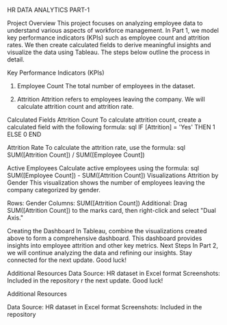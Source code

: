 HR DATA ANALYTICS PART-1

Project Overview
This project focuses on analyzing employee data to understand various aspects of workforce management. In Part 1, we model key performance indicators (KPIs) such as employee count and attrition rates. We then create calculated fields to derive meaningful insights and visualize the data using Tableau. The steps below outline the process in detail.

Key Performance Indicators (KPIs)
1. Employee Count
The total number of employees in the dataset.

2. Attrition
Attrition refers to employees leaving the company. We will calculate attrition count and attrition rate.

Calculated Fields
Attrition Count
To calculate attrition count, create a calculated field with the following formula:
sql
IF [Attrition] = 'Yes' THEN 1 ELSE 0 END


Attrition Rate
To calculate the attrition rate, use the formula:
sql
SUM([Attrition Count]) / SUM([Employee Count])


Active Employees
Calculate active employees using the formula:
sql
SUM([Employee Count]) - SUM([Attrition Count])
Visualizations
Attrition by Gender
This visualization shows the number of employees leaving the company categorized by gender.

Rows: Gender
Columns: SUM([Attrition Count])
Additional: Drag SUM([Attrition Count]) to the marks card, then right-click and select "Dual Axis."


Creating the Dashboard
In Tableau, combine the visualizations created above to form a comprehensive dashboard. This dashboard provides insights into employee attrition and other key metrics.
Next Steps
In Part 2, we will continue analyzing the data and refining our insights. Stay connected for the next update. Good luck!

Additional Resources
Data Source: HR dataset in Excel format
Screenshots: Included in the repository
r the next update. Good luck!

Additional Resources

Data Source: HR dataset in Excel format
Screenshots: Included in the repository
